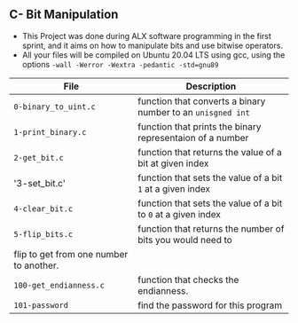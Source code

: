 ## C- Bit Manipulation

* This Project was done during ALX software programming in the first sprint, and it aims on how
to manipulate bits and use bitwise operators.
* All your files will be compiled on Ubuntu 20.04 LTS using gcc, using the options `-wall -Werror -Wextra -pedantic -std=gnu89`

|File                        |    Description                                                      |
|----------------------------|---------------------------------------------------------------------|
|  `0-binary_to_uint.c`      |        function that converts a binary number to an `unisgned int`  |
|  `1-print_binary.c`        |        function that prints the binary representaion of a number    |
|   `2-get_bit.c`            |        function that returns the value of a bit at given index      |
|   '3-set_bit.c'            |        function that sets the value of a bit `1` at a given index   |
|   `4-clear_bit.c`          |        function that sets the value of a bit to `0` at a given index|
|   `5-flip_bits.c`          |        function that returns the number of bits you would need to 
                                      flip to get from one number to another.                      |
|    `100-get_endianness.c`  |        function that checks the endianness.                         |
|     `101-password`         |        find the password for this program                           |

